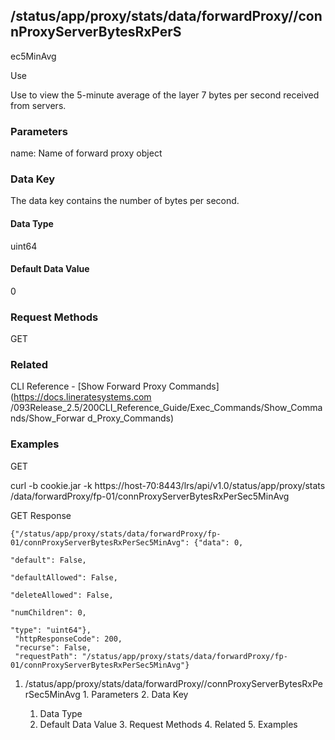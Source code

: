 ## /status/app/proxy/stats/data/forwardProxy/<name>/connProxyServerBytesRxPerS
ec5MinAvg

Use

Use to view the 5-minute average of the layer 7 bytes per second received from
servers.

### Parameters

name: Name of forward proxy object

### Data Key

The data key contains the number of bytes per second.

#### Data Type

uint64

#### Default Data Value

0

### Request Methods

GET

### Related

CLI Reference - [Show Forward Proxy Commands](https://docs.lineratesystems.com
/093Release_2.5/200CLI_Reference_Guide/Exec_Commands/Show_Commands/Show_Forwar
d_Proxy_Commands)

### Examples

GET

curl -b cookie.jar -k https://host-70:8443/lrs/api/v1.0/status/app/proxy/stats
/data/forwardProxy/fp-01/connProxyServerBytesRxPerSec5MinAvg

GET Response

    
    {"/status/app/proxy/stats/data/forwardProxy/fp-01/connProxyServerBytesRxPerSec5MinAvg": {"data": 0,
                                                                                              "default": False,
                                                                                              "defaultAllowed": False,
                                                                                              "deleteAllowed": False,
                                                                                              "numChildren": 0,
                                                                                              "type": "uint64"},
     "httpResponseCode": 200,
     "recurse": False,
     "requestPath": "/status/app/proxy/stats/data/forwardProxy/fp-01/connProxyServerBytesRxPerSec5MinAvg"}
    

  1. /status/app/proxy/stats/data/forwardProxy/<name>/connProxyServerBytesRxPerSec5MinAvg
    1. Parameters
    2. Data Key
      1. Data Type
      2. Default Data Value
    3. Request Methods
    4. Related
    5. Examples

